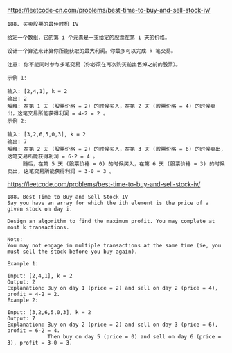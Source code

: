 https://leetcode-cn.com/problems/best-time-to-buy-and-sell-stock-iv/

    188. 买卖股票的最佳时机 IV

    给定一个数组，它的第 i 个元素是一支给定的股票在第 i 天的价格。

    设计一个算法来计算你所能获取的最大利润。你最多可以完成 k 笔交易。

    注意: 你不能同时参与多笔交易（你必须在再次购买前出售掉之前的股票）。

    示例 1:

    输入: [2,4,1], k = 2
    输出: 2
    解释: 在第 1 天 (股票价格 = 2) 的时候买入，在第 2 天 (股票价格 = 4) 的时候卖出，这笔交易所能获得利润 = 4-2 = 2 。
    示例 2:

    输入: [3,2,6,5,0,3], k = 2
    输出: 7
    解释: 在第 2 天 (股票价格 = 2) 的时候买入，在第 3 天 (股票价格 = 6) 的时候卖出, 这笔交易所能获得利润 = 6-2 = 4 。
         随后，在第 5 天 (股票价格 = 0) 的时候买入，在第 6 天 (股票价格 = 3) 的时候卖出, 这笔交易所能获得利润 = 3-0 = 3 。

 https://leetcode.com/problems/best-time-to-buy-and-sell-stock-iv/

    188. Best Time to Buy and Sell Stock IV
    Say you have an array for which the ith element is the price of a given stock on day i.

    Design an algorithm to find the maximum profit. You may complete at most k transactions.

    Note:
    You may not engage in multiple transactions at the same time (ie, you must sell the stock before you buy again).

    Example 1:

    Input: [2,4,1], k = 2
    Output: 2
    Explanation: Buy on day 1 (price = 2) and sell on day 2 (price = 4), profit = 4-2 = 2.
    Example 2:

    Input: [3,2,6,5,0,3], k = 2
    Output: 7
    Explanation: Buy on day 2 (price = 2) and sell on day 3 (price = 6), profit = 6-2 = 4.
                 Then buy on day 5 (price = 0) and sell on day 6 (price = 3), profit = 3-0 = 3.